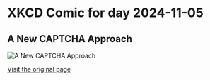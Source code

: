 
# XKCD Comic for day 2024-11-05

## A New CAPTCHA Approach

![A New CAPTCHA Approach](https://imgs.xkcd.com/comics/a_new_captcha_approach.png "They'd use that Futurama episode with Fry's dog, but even spambots cry at that.")

[Visit the original page](https://xkcd.com/233/)
